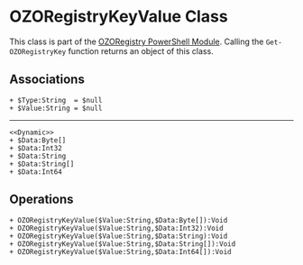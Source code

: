 # OZORegistryKeyValue Class
This class is part of the [OZORegistry PowerShell Module](../README.md). Calling the `Get-OZORegistryKey` function returns an object of this class.

## Associations
```
+ $Type:String  = $null
+ $Value:String = $null
```
---
```
<<Dynamic>>
+ $Data:Byte[]
+ $Data:Int32
+ $Data:String
+ $Data:String[]
+ $Data:Int64
```
## Operations
```
+ OZORegistryKeyValue($Value:String,$Data:Byte[]):Void
+ OZORegistryKeyValue($Value:String,$Data:Int32):Void
+ OZORegistryKeyValue($Value:String,$Data:String):Void
+ OZORegistryKeyValue($Value:String,$Data:String[]):Void
+ OZORegistryKeyValue($Value:String,$Data:Int64[]):Void
```
